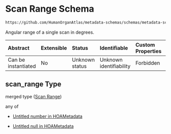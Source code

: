 # Scan Range Schema

```txt
https://github.com/HumanOrganAtlas/metadata-schemas/schemas/metadata-schemas.json#/$defs/PublicScanMetadata/properties/scan_range
```

Angular range of a single scan in degrees.

| Abstract            | Extensible | Status         | Identifiable            | Custom Properties | Additional Properties | Access Restrictions | Defined In                                                                   |
| :------------------ | :--------- | :------------- | :---------------------- | :---------------- | :-------------------- | :------------------ | :--------------------------------------------------------------------------- |
| Can be instantiated | No         | Unknown status | Unknown identifiability | Forbidden         | Allowed               | none                | [metadata-schema.json\*](../out/metadata-schema.json "open original schema") |

## scan\_range Type

merged type ([Scan Range](metadata-schema-defs-publicscanmetadata-properties-scan-range.md))

any of

* [Untitled number in HOAMetadata](metadata-schema-defs-publicscanmetadata-properties-scan-range-anyof-0.md "check type definition")

* [Untitled null in HOAMetadata](metadata-schema-defs-publicscanmetadata-properties-scan-range-anyof-1.md "check type definition")
